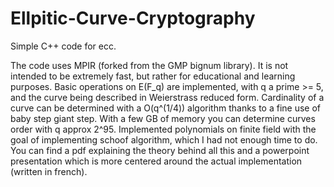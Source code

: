 # Ellpitic-Curve-Cryptography
Simple C++ code for ecc. 

The code uses MPIR (forked from the GMP bignum library). It is not intended to be extremely fast, but rather for educational and learning purposes.
Basic operations on E(F_q) are implemented, with q a prime >= 5, and the curve being described in Weierstrass reduced form.
Cardinality of a curve can be determined with a O(q^(1/4)) algorithm thanks to a fine use of baby step giant step. With a few GB of memory 
you can determine curves order with q approx 2^95.
Implemented polynomials on finite field with the goal of implementing schoof algorithm, which I had not enough time to do.
You can find a pdf explaining the theory behind all this and a powerpoint presentation which is more centered around the actual implementation (written in french).
